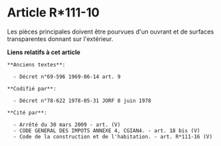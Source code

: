 # Article R*111-10

Les pièces principales doivent être pourvues d'un ouvrant et de surfaces transparentes donnant sur l'extérieur.

**Liens relatifs à cet article**

	**Anciens textes**:

	  - Décret n°69-596 1969-06-14 art. 9

	**Codifié par**:

	  - Décret n°78-622 1978-05-31 JORF 8 juin 1978

	**Cité par**:

	  - Arrêté du 30 mars 2009 - art. (V)
	  - CODE GENERAL DES IMPOTS ANNEXE 4, CGIAN4. - art. 18 bis (V)
	  - Code de la construction et de l'habitation. - art. R*111-16 (V)
